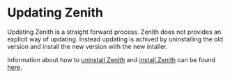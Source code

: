 # Updating Zenith

Updating Zenith is a straight forward process. Zenith does not provides an explicit way of updating. Instead updating is achived by uninstalling the old version and install the new version with the new intaller.

Information about how to [uninstall Zenith](../installation#uninstall-zenith) and [install Zenith](../installation#install-zenith) can be found [here](../installation).
